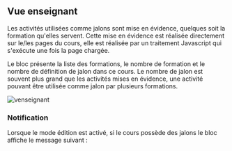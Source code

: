 ## Vue enseignant ##

Les activités utilisées comme jalons sont mise en évidence, quelques soit la formation qu'elles servent.
Cette mise en évidence est réalisée directement sur le/les pages du cours, elle est réalisée par un traitement Javascript qui s'exécute
une fois la page chargée.

Le bloc présente la liste des formations, le nombre de formation et le nombre de définition de jalon dans ce cours. 
Le nombre de jalon est souvent plus grand que les activités mises en évidence, une activité pouvant être utilisée comme jalon par plusieurs
formations.

![venseignant](https://user-images.githubusercontent.com/26385729/67140186-3adb3880-f258-11e9-99d5-d622712c6656.png)

### Notification ###
Lorsque le mode édition est activé, si le cours possède des jalons le bloc affiche le message suivant :
